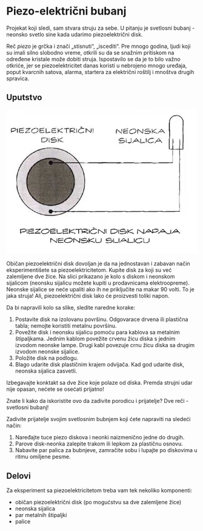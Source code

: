 # Piezo-električni bubanj

Projekat koji sledi, sam stvara struju za sebe. U pitanju je svetlosni bubanj - neonsko svetlo sine kada udarimo piezoelektrični disk.

Reč *piezo* je grčka i znači „stisnuti“, „iscediti“. Pre mnogo godina, ljudi koji su imali silno slobodno vreme, otkrili su da se snažnim pritiskom na određene kristale može dobiti struja. Ispostavilo se da je to bilo važno otkriće, jer se piezoelektricitet danas koristi u nebrojeno mnogo uređaja, poput kvarcnih satova, alarma, startera za električni roštilj i mnoštva drugih spravica.

## Uputstvo

![](../slike/piezo-disk.jpg)

Običan piezoelektrični disk dovoljan je da na jednostavan i zabavan način eksperimentišete sa piezoelektricitetom. Kupite disk za koji su već zalemljene dve žice. Na slici prikazano je kolo s diskom i neonskom sijalicom (neonsku sijalicu možete kupiti u prodavnicama elektroopreme). Neonske sijalice se neće upaliti ako ih ne priključite na makar 90 volti. To je jaka struja! Ali, piezoelektrični disk lako će proizvesti toliki napon.

Da bi napravili kolo sa slike, sledite naredne korake:
1. Postavite disk na izolovanu površinu. Odgovarace drvena ili plastična tabla; nemojte koristiti metalnu površinu.
2. Povežite disk i neonsku sijalicu pomoću para kablova sa metalnim štipaljkama. Jednim kablom povežite crvenu žicu diska s jednim izvodom neonske lampe. Drugi kabl povezuje crnu žicu diska sa drugim izvodom neonske sijalice.
3. Položite disk na podlogu.
4. Blago udarite disk plastičnim krajem odvijača. Kad god udarite disk, neonska sijalica zasvetli.

Izbegavajte konktakt sa dve žice koje polaze od diska. Premda strujni udar nije opasan, nećete se osećati prijatno!

Znate li kako da iskoristite ovo da zadivite porodicu i prijatelje? Dve reči - svetlosni bubanj!

Zadivite prijatelje svojim svetlosnim bubnjem koji ćete napraviti na sledeći način:
1. Naređajte tuce piezo diskova i neonki naizmenično jedne do drugih.
2. Parove disk-neonka zalepite trakom ili lepkom za plastičnu osnovu.
3. Nabavite par palica za bubnjeve, zamračite sobu i lupajte po diskovima u ritmu omiljene pesme.

## Delovi

Za eksperiment sa piezoelektricitetom treba vam tek nekoliko komponenti:
* običan piezoelektrični disk (po mogućstvu sa dve zalemljene žice)
* neonska sijalica
* par metalnih štipaljki
* palice
